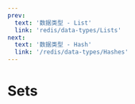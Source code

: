 ```yaml
---
prev:
  text: '数据类型 - List'
  link: 'redis/data-types/Lists'
next:
  text: '数据类型 - Hash'
  link: '/redis/data-types/Hashes'
---
```

# Sets <Badge type="tip" text="Redis Set" />